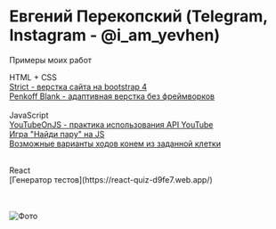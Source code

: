 

# Евгений Перекопский (Telegram, Instagram - @i_am_yevhen)<br>
Примеры моих работ

HTML + CSS<br>
[Strict - верстка сайта на bootstrap 4](https://perekopskyi.github.io/strict/ "Верстка с нуля") <br>
[Penkoff Blank - адаптивная верстка без фреймворков](https://perekopskyi.github.io/penkoff/ "Верстка по макету с нуля") <br>
<br>
JavaScript<br>
[YouTubeOnJS - практика использования API YouTube](https://perekopskyi.github.io/YouTubeOnJS/ "Практика использования YouTube API")<br>
[Игра "Найди пару" на JS](https://perekopskyi.github.io/task3-findThePairJS/ "Начать игру")<br>
[Возможные варианты ходов конем из заданной клетки](https://perekopskyi.github.io/task4-moveHorseOnBoard/ "Возможные варианты ходов конем из заданной клетки на шахматной доске")<br>

<br>
React<br>
[Генератор тестов](https://react-quiz-d9fe7.web.app/)

<br><br>
![Фото](https://i.ibb.co/s1TFWw6/381-min-2000px.jpg)
